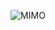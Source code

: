 <div align="center">

  ![MIMO](https://user-images.githubusercontent.com/86432393/149665888-b841f656-b4f6-4158-bb6a-d9d2fc7b90fd.jpg)

</div>
